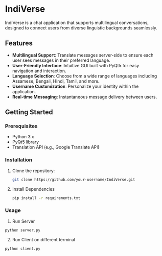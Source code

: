 # IndiVerse

IndiVerse is a chat application that supports multilingual conversations, designed to connect users from diverse linguistic backgrounds seamlessly.

## Features

- **Multilingual Support**: Translate messages server-side to ensure each user sees messages in their preferred language.
- **User-Friendly Interface**: Intuitive GUI built with PyQt5 for easy navigation and interaction.
- **Language Selection**: Choose from a wide range of languages including Assamese, Bengali, Hindi, Tamil, and more.
- **Username Customization**: Personalize your identity within the application.
- **Real-time Messaging**: Instantaneous message delivery between users.

## Getting Started

### Prerequisites

- Python 3.x
- PyQt5 library
- Translation API (e.g., Google Translate API)

### Installation

1. Clone the repository:
   ```bash
   git clone https://github.com/your-username/IndiVerse.git
2. Install Dependencies
   ```bash
   pip install -r requirements.txt

### Usage
1. Run Server
```bash
python server.py
```
2. Run Client on different terminal
```bash
python client.py
